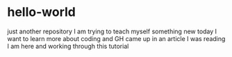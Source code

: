 # hello-world
just another repository
I am trying to teach myself something new today
I want to learn more about coding and GH came up in an article I was reading
I am here and working through this tutorial
